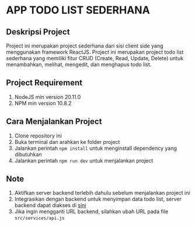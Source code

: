 # APP TODO LIST SEDERHANA

## Deskripsi Project

Project ini merupakan project sederhana dari sisi client side yang menggunakan framework ReactJS. Project ini merupakan project todo list sederhana yang memiliki fitur CRUD (Create, Read, Update, Delete) untuk menambahkan, melihat, mengedit, dan menghapus todo list.

## Project Requirement

1. NodeJS min version 20.11.0
2. NPM min version 10.8.2

## Cara Menjalankan Project

1. Clone repository ini
2. Buka terminal dan arahkan ke folder project
3. Jalankan perintah `npm install` untuk menginstall dependency yang dibutuhkan
4. Jalankan perintah `npm run dev` untuk menjalankan project

## Note

1. Aktifkan server backend terlebih dahulu sebelum menjalankan project ini
2. Integrasikan dengan backend untuk menyimpan data todo list, server backend dapat diakses di [sini](https://github.com/PerdanaMain/todo-app-backend)
3. Jika ingin mengganti URL backend, silahkan ubah URL pada file `src/services/api.js`

